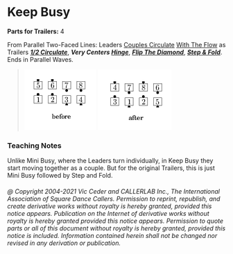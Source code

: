 
# Keep Busy
**Parts for Trailers:** 4  

From Parallel Two-Faced Lines:
Leaders [Couples Circulate](../b1/circulate.md)
[With The Flow](../c1/with_the_flow.md)
as Trailers ***[1/2 Circulate](../b1/circulate.md)***,
***Very Centers [Hinge](../ms/hinge.md)***,
***[Flip The Diamond](../plus/flip_the_diamond.md)***,
***[Step & Fold](../c1/step_and_fold.md)***.
Ends in Parallel Waves.

> 
> ![alt](keep_busy-1.png)
> ![alt](keep_busy-2.png)
> 

### Teaching Notes
 Unlike Mini Busy, where the Leaders turn
individually, in Keep Busy they start moving together as a couple.
But for the original Trailers, this is just Mini Busy followed by
Step and Fold.

###### @ Copyright 2004-2021 Vic Ceder and CALLERLAB Inc., The International Association of Square Dance Callers. Permission to reprint, republish, and create derivative works without royalty is hereby granted, provided this notice appears. Publication on the Internet of derivative works without royalty is hereby granted provided this notice appears. Permission to quote parts or all of this document without royalty is hereby granted, provided this notice is included. Information contained herein shall not be changed nor revised in any derivation or publication.
